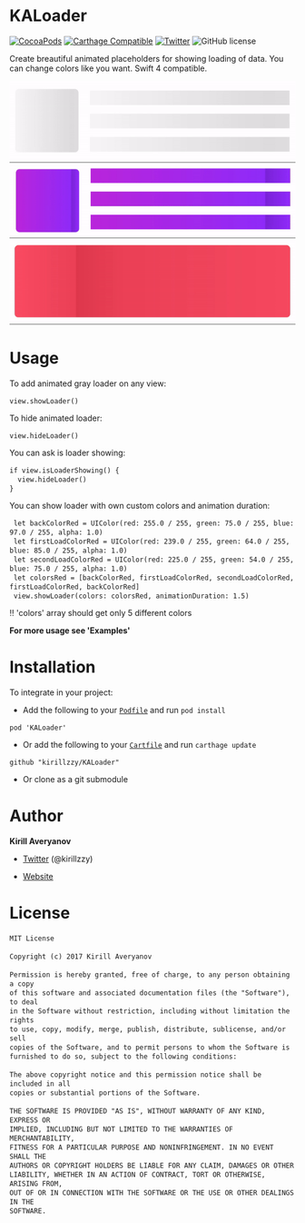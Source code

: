 # KALoader
[![CocoaPods](https://img.shields.io/badge/pod-v0.4-orange.svg)](https://img.shields.io/badge/pod-v0.4-orange.svg)
[![Carthage Compatible](https://img.shields.io/badge/Carthage-compatible-4BC51D.svg?style=flat)](https://github.com/Carthage/Carthage)
[![Twitter](https://img.shields.io/badge/twitter-%40kirillzzy-blue.svg?style=flat)](https://twitter.com/kirillzzy)
![GitHub license](https://img.shields.io/badge/license-MIT-blue.svg?style=flat)

Create breautiful animated placeholders for showing loading of data. You can change colors like you want. Swift 4 compatible.

![alt tag](https://github.com/Kirillzzy/KALoader/blob/master/imgs/grayLoader.gif)
![alt tag](https://github.com/Kirillzzy/KALoader/blob/master/imgs/purpleLoader.gif)
![alt tag](https://github.com/Kirillzzy/KALoader/blob/master/imgs/redLoader.gif)


# Usage
To add animated gray loader on any view:
```
view.showLoader()
```

To hide animated loader:
```
view.hideLoader()
```

You can ask is loader showing:
```
if view.isLoaderShowing() {
  view.hideLoader()
}
```

You can show loader with own custom colors and animation duration:
```
 let backColorRed = UIColor(red: 255.0 / 255, green: 75.0 / 255, blue: 97.0 / 255, alpha: 1.0)
 let firstLoadColorRed = UIColor(red: 239.0 / 255, green: 64.0 / 255, blue: 85.0 / 255, alpha: 1.0)
 let secondLoadColorRed = UIColor(red: 225.0 / 255, green: 54.0 / 255, blue: 75.0 / 255, alpha: 1.0)
 let colorsRed = [backColorRed, firstLoadColorRed, secondLoadColorRed, firstLoadColorRed, backColorRed]
 view.showLoader(colors: colorsRed, animationDuration: 1.5)
```
‼️ 'colors' array should get only 5 different colors

**For more usage see 'Examples'**


# Installation
To integrate in your project:
- Add the following to your [`Podfile`](http://cocoapods.org/) and run `pod install`
```
pod 'KALoader'
```
- Or add the following to your [`Cartfile`](https://github.com/Carthage/Carthage) and run `carthage update`
```
github "kirillzzy/KALoader"
```
- Or clone as a git submodule


# Author
**Kirill Averyanov**

- [Twitter](https://twitter.com/kirillzzy) (@kirillzzy)

- [Website](http://kirillaveryanov.me)


# License
```
MIT License

Copyright (c) 2017 Kirill Averyanov

Permission is hereby granted, free of charge, to any person obtaining a copy
of this software and associated documentation files (the "Software"), to deal
in the Software without restriction, including without limitation the rights
to use, copy, modify, merge, publish, distribute, sublicense, and/or sell
copies of the Software, and to permit persons to whom the Software is
furnished to do so, subject to the following conditions:

The above copyright notice and this permission notice shall be included in all
copies or substantial portions of the Software.

THE SOFTWARE IS PROVIDED "AS IS", WITHOUT WARRANTY OF ANY KIND, EXPRESS OR
IMPLIED, INCLUDING BUT NOT LIMITED TO THE WARRANTIES OF MERCHANTABILITY,
FITNESS FOR A PARTICULAR PURPOSE AND NONINFRINGEMENT. IN NO EVENT SHALL THE
AUTHORS OR COPYRIGHT HOLDERS BE LIABLE FOR ANY CLAIM, DAMAGES OR OTHER
LIABILITY, WHETHER IN AN ACTION OF CONTRACT, TORT OR OTHERWISE, ARISING FROM,
OUT OF OR IN CONNECTION WITH THE SOFTWARE OR THE USE OR OTHER DEALINGS IN THE
SOFTWARE.
```
